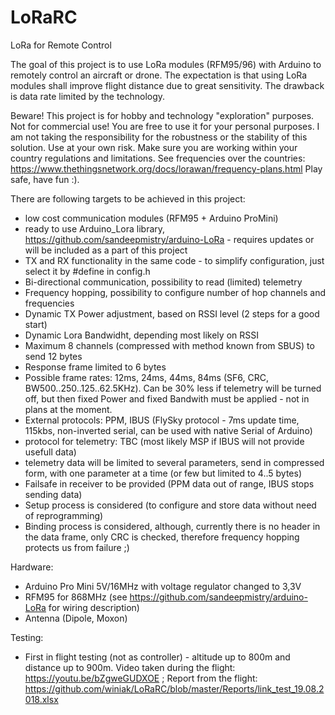 # LoRaRC
LoRa for Remote Control

The goal of this project is to use LoRa modules (RFM95/96) with Arduino to remotely control an aircraft or drone. The expectation is that using LoRa modules shall improve flight distance due to great sensitivity. The drawback is data rate limited by the technology.

Beware!
This project is for hobby and technology "exploration" purposes. Not for commercial use! You are free to use it for your personal purposes. I am not taking the responsibility for the robustness or the stability of this solution. Use at your own risk. Make sure you are working within your country regulations and limitations. 
See frequencies over the countries: https://www.thethingsnetwork.org/docs/lorawan/frequency-plans.html
Play safe, have fun :).

There are following targets to be achieved in this project:
- low cost communication modules (RFM95 + Arduino ProMini)
- ready to use Arduino_Lora library, https://github.com/sandeepmistry/arduino-LoRa - requires updates or will be included as a part of this project
- TX and RX functionality in the same code - to simplify configuration, just select it by #define in config.h
- Bi-directional communication, possibility to read (limited) telemetry
- Frequency hopping, possibility to configure number of hop channels and frequencies
- Dynamic TX Power adjustment, based on RSSI level (2 steps for a good start)
- Dynamic Lora Bandwidht, depending most likely on RSSI
- Maximum 8 channels (compressed with method known from SBUS) to send 12 bytes
- Response frame limited to 6 bytes
- Possible frame rates: 12ms, 24ms, 44ms, 84ms (SF6, CRC, BW500..250..125..62.5KHz). Can be 30% less if telemetry will be turned off, but then fixed Power and fixed Bandwith must be applied - not in plans at the moment.
- External protocols: PPM, IBUS (FlySky protocol - 7ms update time, 115kbs, non-inverted serial, can be used with native Serial of Arduino)
- protocol for telemetry: TBC (most likely MSP if IBUS will not provide usefull data)
- telemetry data will be limited to several parameters, send in compressed form, with one parameter at a time (or few but limited to 4..5 bytes)
- Failsafe in receiver to be provided (PPM data out of range, IBUS stops sending data)
- Setup process is considered (to configure and store data without need of reprogramming)
- Binding process is considered, although, currently there is no header in the data frame, only CRC is checked, therefore frequency hopping protects us from failure ;)

Hardware:
- Arduino Pro Mini 5V/16MHz with voltage regulator changed to 3,3V
- RFM95 for 868MHz (see https://github.com/sandeepmistry/arduino-LoRa for wiring description)
- Antenna (Dipole, Moxon)

Testing:
- First in flight testing (not as controller) - altitude up to 800m and distance up to 900m. Video taken during the flight: https://youtu.be/bZgweGUDXOE ; Report from the flight: https://github.com/winiak/LoRaRC/blob/master/Reports/link_test_19.08.2018.xlsx
